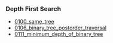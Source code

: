 ### Depth First Search
- [0100_same_tree](../src/0100_same_tree.cpp)
- [0106_binary_tree_postorder_traversal](../src/0106_binary_tree_postorder_traversal.cpp)
- [0111_minimum_depth_of_binary_tree](../src/0111_minimum_depth_of_binary_tree.cpp)